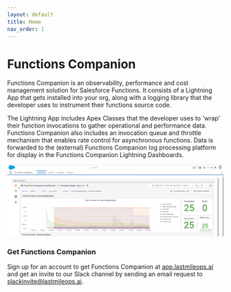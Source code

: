```yaml
---
layout: default
title: Home
nav_order: 1
---
```


# Functions Companion

Functions Companion is an observability, performance and cost management solution for Salesforce Functions. It consists
of a Lightning App that gets installed into your org, along with a logging library that the developer uses to instrument
their functions source code.

The Lightning App includes Apex Classes that the developer uses to 'wrap' their function invocations to gather
operational and performance data. Functions Companion also includes an invocation queue and throttle mechanism that
enables rate control for asynchronous functions. Data is forwarded to the (external) Functions Companion log processing
platform for display in the Functions Companion Lightning Dashboards.

![Image: companion.png](/assets/images/companion.png)

### Get Functions Companion

Sign up for an account to get Functions Companion at [app.lastmileops.ai](https://app.lastmileops.ai) and get an invite
to our Slack channel by sending an email request to slackinvite@lastmileops.ai.
